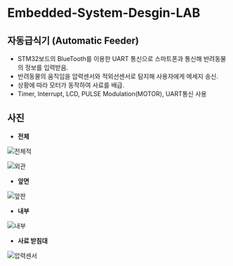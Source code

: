 # Embedded-System-Desgin-LAB  
## 자동급식기 (Automatic Feeder)
* STM32보드의 BlueTooth를 이용한 UART 통신으로 스마트폰과 통신해 반려동물의 정보를 입력받음.
* 반려동물의 움직임을 압력센서와 적외선센서로 탐지해 사용자에게 메세지 송신.  
* 상황에 따라 모터가 동작하여 사료를 배급.  
* Timer, Interrupt, LCD, PULSE Modulation(MOTOR), UART통신 사용

## 사진
* **전체**  

![전체적](https://user-images.githubusercontent.com/99540674/209460058-9aae843f-3992-430c-8ec3-7132cfb9f2de.jpg)  


![외관](https://user-images.githubusercontent.com/99540674/209460381-f903b20e-643a-42a3-8293-fa27c5dc61c2.jpg)
* **앞면**  

![앞판](https://user-images.githubusercontent.com/99540674/209460057-e6dba2cf-b6c4-4627-bea6-705e155dd37b.jpg)

* **내부**  

![내부](https://user-images.githubusercontent.com/99540674/209460060-3c2cbc43-e9fa-4bcc-bb15-f968530265dd.jpg)

* **사료 받침대**  

![압력센서](https://user-images.githubusercontent.com/99540674/209460059-11db03dd-366b-42ef-97d5-1e0e66418bb3.jpg)
